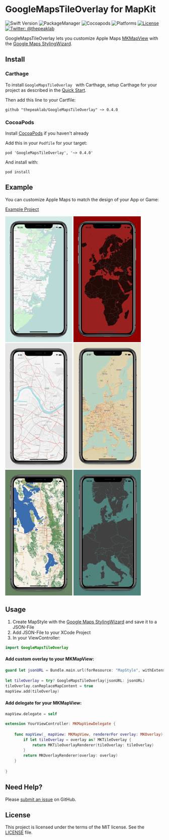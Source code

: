 # GoogleMapsTileOverlay for MapKit

![Swift Version](https://img.shields.io/badge/Swift-4.1.2-orange.svg)
![PackageManager](https://img.shields.io/badge/PackageManager-Carthage-brightgreen.svg?style=flat)
![Cocoapods](https://img.shields.io/cocoapods/p/GoogleMapsTileOverlay?label=pod)
![Platforms](https://img.shields.io/badge/Platforms-iOS|tvOS|macOS-yellow.svg?style=flat)
[![License](https://img.shields.io/badge/License-MIT-green.svg?style=flat)](https://github.com/thepeaklab/GoogleMapsTileOverlay/blob/master/LICENSE)
[![Twitter: @thepeaklab](https://img.shields.io/badge/contact-@thepeaklab-009fee.svg?style=flat)](https://twitter.com/thepeaklab)

GoogleMapsTileOverlay lets you customize Apple Maps [MKMapView](https://developer.apple.com/documentation/mapkit?changes=_8) with the [Google Maps StylingWizard](https://mapstyle.withgoogle.com).


## Install

### Carthage

To install `GoogleMapsTileOverlay ` with Carthage, setup Carthage for your project as described in the [Quick Start](https://github.com/Carthage/Carthage#quick-start).

Then add this line to your Cartfile:

```
github "thepeaklab/GoogleMapsTileOverlay" ~> 0.4.0
```

### CocoaPods

Install [CocoaPods](http://cocoapods.org) if you haven't already

Add this in your `Podfile` for your target:

```
pod 'GoogleMapsTileOverlay', '~> 0.4.0'
```
And install with:

```
pod install
```

## Example
You can customize Apple Maps to match the design of your App or Game:

[Example Project](Example)

<img src="Example/Screenshot1.png" height="400"> <img src="Example/Screenshot2.png" height="400"> <img src="Example/Screenshot3.png" height="400"> <img src="Example/Screenshot4.png" height="400"> <img src="Example/Screenshot6.png" height="400"> <img src="Example/Screenshot5.png" height="400">

## Usage

1. Create MapStyle with the [Google Maps StylingWizard](https://mapstyle.withgoogle.com) and save it to a JSON-File
2. Add JSON-File to your XCode Project
3. In your ViewController:

```swift
import GoogleMapsTileOverlay
```

#### Add custom overlay to your MKMapView:

```swift
guard let jsonURL = Bundle.main.url(forResource: "MapStyle", withExtension: "json") else { return }

let tileOverlay = try? GoogleMapsTileOverlay(jsonURL: jsonURL)
tileOverlay.canReplaceMapContent = true
mapView.add(tileOverlay)
```

#### Add delegate for your MKMapView:

```swift
mapView.delegate = self
```

```swift
extension YourViewController: MKMapViewDelegate {

    func mapView(_ mapView: MKMapView, rendererFor overlay: MKOverlay) -> MKOverlayRenderer {
        if let tileOverlay = overlay as? MKTileOverlay {
            return MKTileOverlayRenderer(tileOverlay: tileOverlay)
        }
        return MKOverlayRenderer(overlay: overlay)
    }

}
```

## Need Help?

Please [submit an issue](https://github.com/thepeaklab/GoogleMapsTileOverlay/issues) on GitHub.

## License

This project is licensed under the terms of the MIT license. See the [LICENSE](LICENSE) file.
